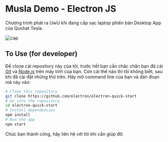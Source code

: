# Musla Demo - Electron JS
Chương trình phát ra UwU khi đang cắp sạc laptop phiên bản Desktop App của Quohat Tesla.

![cap](https://user-images.githubusercontent.com/39693803/131819299-60eec24b-8aa4-4863-bb41-f4961015bf06.PNG)

## To Use (for developer)

Để clone  cái repository này của tôi, trước hết bạn cần chắc chắn bạn đã cài [Git](https://git-scm.com) và [Node.js](https://nodejs.org/en/download/)  trên máy tính của bạn. Còn cài thế nào thì tôi không biết, sau khi đã cài đặt những thứ trên. Hãy mở command line của bạn và dán đoạn mã này vào:

```bash
# Clone this repository
git clone https://github.com/electron/electron-quick-start
# Go into the repository
cd electron-quick-start
# Install dependencies
npm install
# Run the app
npm start
```

Chúc bạn thành công, hãy liên hệ với tôi khi cần giúp đỡ.

